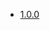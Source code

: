 * [1.0.0](https://github.com/vbotka/ansible-collection-freebsd/blob/main/changelog/CHANGELOG-v1.0.rst)

